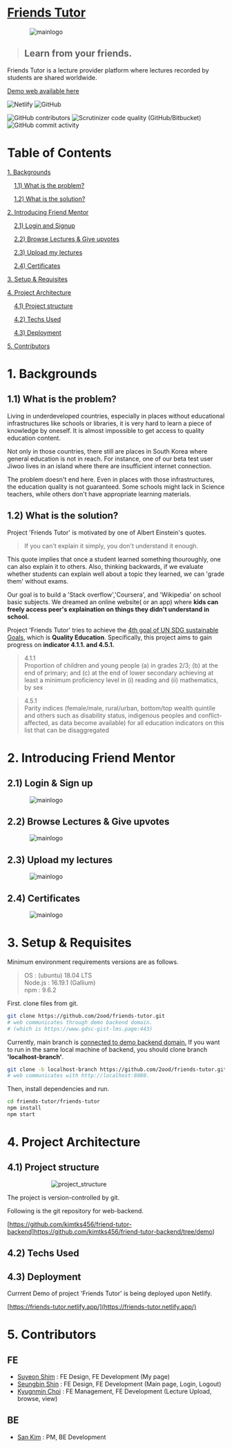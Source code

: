 # [Friends Tutor](https://friends-tutor.netlify.app/)


<img
  src="./readme-src/welcome.png"
  alt="mainlogo"
  style="display: flex; margin: auto; align-items:center; justify-content : center; max-width: 400px">

> ## Learn from your friends. 

Friends Tutor is a lecture provider platform where lectures recorded by students are shared worldwide.

[Demo web available here](https://friends-tutor.netlify.app/)


![Netlify](https://img.shields.io/netlify/83f6fb77-5507-4db6-9adf-18b0a42229c1?style=for-the-badge) ![GitHub](https://img.shields.io/github/license/2ood/friend-mentor-frontend?style=for-the-badge) 

![GitHub contributors](https://img.shields.io/github/contributors/2ood/friend-mentor-frontend?style=for-the-badge) ![Scrutinizer code quality (GitHub/Bitbucket)](https://img.shields.io/scrutinizer/quality/g/2ood/friend-mentor-frontend?style=for-the-badge) ![GitHub commit activity](https://img.shields.io/github/commit-activity/m/2ood/friend-mentor-frontend?style=for-the-badge)


# Table of Contents
[1. Backgrounds](#1)

&nbsp;&nbsp;&nbsp;&nbsp;[1.1) What is the problem?](#1-1)

&nbsp;&nbsp;&nbsp;&nbsp;[1.2) What is the solution?](#1-2)


[2. Introducing Friend Mentor](#2)

&nbsp;&nbsp;&nbsp;&nbsp;[2.1) Login and Signup](#2-1)

&nbsp;&nbsp;&nbsp;&nbsp;[2.2) Browse Lectures & Give upvotes](#2-2)
  
&nbsp;&nbsp;&nbsp;&nbsp;[2.3) Upload my lectures](#2-3)

&nbsp;&nbsp;&nbsp;&nbsp;[2.4) Certificates](#2-4)

[3. Setup & Requisites](#3)


[4. Project Architecture](#4)

&nbsp;&nbsp;&nbsp;&nbsp;[4.1) Project structure](#4-1)

&nbsp;&nbsp;&nbsp;&nbsp;[4.2) Techs Used](#4-2)

&nbsp;&nbsp;&nbsp;&nbsp;[4.3) Deployment](#4-3)


[5. Contributors](#5)



<a name="1"></a>
# 1. Backgrounds

<a name="1-1"></a>
## 1.1) What is the problem?

Living in underdeveloped countries, especially in places without educational infrastructures like schools or libraries, it is very hard to learn a piece of knowledge by oneself. It is almost impossible to get access to quality education content. 

Not only in those countries, there still are places in South Korea where general education is not in reach. For instance, one of our beta test user Jiwoo lives in an island where there are insufficient internet connection. 

The problem doesn't end here. Even in places with those infrastructures, the education quality is not guaranteed. Some schools might lack in Science teachers, while others don't have appropriate learning materials. 


<a name="1-2"></a>
## 1.2) What is the solution?

Project 'Friends Tutor' is motivated by one of Albert Einstein's quotes.

> If you can't explain it simply, you don't understand it enough.

This quote implies that once a student learned something thouroughly, one can also explain it to others. Also, thinking backwards, if we evaluate whether students can explain well about a topic they learned, we can 'grade them' without exams.

 Our goal is to build a 'Stack overflow','Coursera', and 'Wikipedia' on school basic subjects. We dreamed an online website( or an app) where **kids can freely access peer's explaination on things they didn't understand in school.** 

Project 'Friends Tutor' tries to achieve the <u>4th goal of UN SDG sustainable Goals</u>, which is **Quality Education**. Specifically, this project aims to gain progress on **indicator 4.1.1. and 4.5.1.**

> 4.1.1<br/>
Proportion of children and young people (a) in grades 2/3; (b) at the end of primary; and (c) at the end of lower secondary achieving at least a minimum proficiency level in (i) reading and (ii) mathematics, by sex

> 4.5.1 <br/>Parity indices (female/male, rural/urban, bottom/top wealth quintile and others such as disability status, indigenous peoples and conflict-affected, as data become available) for all education indicators on this list that can be disaggregated


<a name="2"></a>
# 2. Introducing Friend Mentor

<a name="2-1"></a>
## 2.1) Login & Sign up

<img
  src="./readme-src/login.png"
  alt="mainlogo"
  style="display: flex; margin: auto; align-items:center; justify-content : center; max-width: 400px">


<a name="2-2"></a>
## 2.2) Browse Lectures & Give upvotes

<img
  src="./readme-src/watch_lectures_and_give_upvotes.png"
  alt="mainlogo"
  style="display: flex; margin: auto; align-items:center; justify-content : center; max-width: 400px">

<a name="2-3"></a>
## 2.3) Upload my lectures

<img
  src="./readme-src/upload_lectures.png"
  alt="mainlogo"
  style="display: flex; margin: auto; align-items:center; justify-content : center; max-width: 400px">


<a name="2-4"></a>
## 2.4) Certificates

<img
  src="./readme-src/certificates.png"
  alt="mainlogo"
  style="display: flex; margin: auto; align-items:center; justify-content : center; max-width: 400px">


<a name="3"></a>
# 3. Setup & Requisites

Minimum environment requirements versions are as follows.


> OS : (ubuntu) 18.04 LTS <br>Node.js : 16.19.1 (Gallium) <br>npm : 9.6.2

First. clone files from git.
```bash
git clone https://github.com/2ood/friends-tutor.git 
# web communicates through demo backend domain.
# (which is https://www.gdsc-gist-lms.page:443)
```
Currently, main branch is <u>connected to demo backend domain.</u> 
If you want to run in the same local machine of backend, you should clone branch **'localhost-branch'**.

```bash
git clone -b localhost-branch https://github.com/2ood/friends-tutor.git
# web communicates with http://localhost:8080.
```

Then, install dependencies and run.
```bash
cd friends-tutor/friends-tutor
npm install
npm start
```

<a name="4"></a>
# 4. Project Architecture

<a name="4-1"></a>
## 4.1) Project structure

<img src="./readme-src/project-flow2.drawio.png" alt="project_structure"
  style="display: flex; margin: auto; align-items:center; justify-content : center; max-width: 300px">

The project is version-controlled by git. 

Following is the git repository for web-backend.

[https://github.com/kimtks456/friend-tutor-backend]https://github.com/kimtks456/friend-tutor-backend/tree/demo)


<a name="4-2"></a>
## 4.2) Techs Used


<a name="4-3"></a>
## 4.3) Deployment

Currrent Demo of project 'Friends Tutor' is being deployed upon Netlify.

[https://friends-tutor.netlify.app/](https://friends-tutor.netlify.app/)


<a name="5"></a>
# 5. Contributors

## FE
* [Suyeon Shim](https://github.com/Shimsuyeon) : FE Design, FE Development (My page)
* [Seungbin Shin](https://github.com/binnie723) : FE Design, FE Development (Main page, Login, Logout)
* [Kyugnmin Choi](https://github.com/2ood) : FE Management, FE Development (Lecture Upload, browse, view)

## BE
* [San Kim](https://github.com/kimtks456) : PM, BE Development








